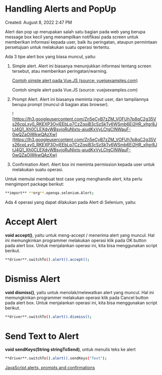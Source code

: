 # Handling Alerts and PopUp

Created: August 8, 2022 2:47 PM

Alert dan pop up merupakan salah satu bagian pada web yang berupa message box kecil yang menampilkan notifikasi pada screen untuk memberikan informasi kepada user, baik itu peringatan, ataupun permintaan persetujuan untuk melakukan suatu operasi tertentu.

Ada 3 tipe alert box yang biasa muncul, yaitu:

1. Simple alert. Alert ini biasanya menunjukkan informasi tentang screen tersebut, atau memberikan peringatan/warning.
    
    [Contoh simple alert pada Vue.JS (source: vuejsexamples.com)](https://lh5.googleusercontent.com/TKeuVq3dHkLBOp2Jx0h43vWeH1K3w-gIQyITGSWk0ZAk8UAh5XAPXXfXs5uZhOu27t2vGwNASmzslDJUZHo5rQGQ8MouRuLdxDKNmURQQt_rnG4IEjkqDVB_yhYF_5D1YX7lSjovJPAOekW2xjtfog)
    
    Contoh simple alert pada Vue.JS (source: vuejsexamples.com)
    
2. Prompt Alert. Alert ini biasanya meminta input user, dan tampilannya berupa prompt (muncul di bagian atas browser).
    
    ![https://lh3.googleusercontent.com/Zn5eCyB7zZM_VOFUh7p8qC2g35Vs26cpLxy0_RKEXP3OyjEEbLp7CzZqsiB3cSzSkTv6WSmb6Ei2HR_xltgr8JtJ4Q1_Xh0CLEXdvWBsvjoRuNlxts-aiudKxVyLCtgClNWauF-0wQZaOiWkwQAzXw](https://lh3.googleusercontent.com/Zn5eCyB7zZM_VOFUh7p8qC2g35Vs26cpLxy0_RKEXP3OyjEEbLp7CzZqsiB3cSzSkTv6WSmb6Ei2HR_xltgr8JtJ4Q1_Xh0CLEXdvWBsvjoRuNlxts-aiudKxVyLCtgClNWauF-0wQZaOiWkwQAzXw)
    
3. Confirmation Alert. Alert box ini meminta permission kepada user untuk melakukan suatu operasi.

Untuk memulai membuat test case yang menghandle alert, kita perlu mengimport package berikut:

```bash
**import** **org**.openqa.selenium.Alert;
```

Ada 4 operasi yang dapat dilakukan pada Alert di Selenium, yaitu:

# **Accept Alert**

**void accept()**, yaitu untuk meng-accept / menerima alert yang muncul. Hal ini memungkinkan programmer melakukan operasi klik pada OK button pada alert box. Untuk menjalankan operasi ini, kita bisa menggunakan script berikut.

```bash
**driver**.switchTo().alert().accept();
```

# **Dismiss Alert**

**void dismiss()**, yaitu untuk menolak/melewatkan alert yang muncul. Hal ini memungkinkan programmer melakukan operasi klik pada Cancel button pada alert box. Untuk menjalankan operasi ini, kita bisa menggunakan script berikut.

```bash
**driver**.switchTo().alert().dismiss();
```

# **Send Text to Alert**

**void sendKeys(String stringToSend)**, untuk menulis teks ke alert

```bash
**driver**.switchTo().alert().sendKeys("Text");
```

[JavaScript alerts, prompts and confirmations](https://www.selenium.dev/documentation/webdriver/browser/alerts/)